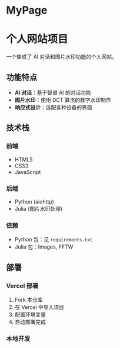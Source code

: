 # MyPage
# 个人网站项目

一个集成了 AI 对话和图片水印功能的个人网站。

## 功能特点

- **AI 对话**：基于智谱 AI 的对话功能
- **图片水印**：使用 DCT 算法的数字水印制作
- **响应式设计**：适配各种设备的界面

## 技术栈

### 前端
- HTML5
- CSS3
- JavaScript

### 后端
- Python (aiohttp)
- Julia (图片水印处理)

### 依赖
- Python 包：见 `requirements.txt`
- Julia 包：Images, FFTW

## 部署

### Vercel 部署
1. Fork 本仓库
2. 在 Vercel 中导入项目
3. 配置环境变量
4. 自动部署完成

### 本地开发
